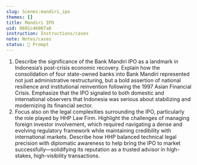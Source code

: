 ```yaml
---
slug: Scenes:mandiri_ipo
themes: []
title: Mandiri IPO
uid: 0601c46007a8
instruction: Instructions/cases
note: Notes/cases
status: 💬 Prompt
---
```

1. Describe the significance of the Bank Mandiri IPO as a landmark in Indonesia’s post-crisis economic recovery. Explain how the consolidation of four state-owned banks into Bank Mandiri represented not just administrative restructuring, but a bold assertion of national resilience and institutional reinvention following the 1997 Asian Financial Crisis. Emphasize that the IPO signaled to both domestic and international observers that Indonesia was serious about stabilizing and modernizing its financial sector.
3. Focus also on the legal complexities surrounding the IPO, particularly the role played by HHP Law Firm. Highlight the challenges of managing foreign investor involvement, which required navigating a dense and evolving regulatory framework while maintaining credibility with international markets. Describe how HHP balanced technical legal precision with diplomatic awareness to help bring the IPO to market successfully—solidifying its reputation as a trusted advisor in high-stakes, high-visibility transactions.
